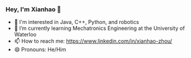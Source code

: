 ### Hey, I'm Xianhao 👋

- 👀 I'm interested in Java, C++, Python, and robotics 
- 🌱 I’m currently learning Mechatronics Engineering at the University of Waterloo
- 📫 How to reach me: https://www.linkedin.com/in/xianhao-zhou/
- 😄 Pronouns: He/Him

<!--
**xianhao5237/xianhao5237** is a ✨ _special_ ✨ repository because its `README.md` (this file) appears on your GitHub profile.

Here are some ideas to get you started:

- 🔭 I’m currently working on ...
- 
- 👯 I’m looking to collaborate on ...
- 🤔 I’m looking for help with ...
- 💬 Ask me about ...

- 😄 Pronouns: ...
- ⚡ Fun fact: ...
-->
